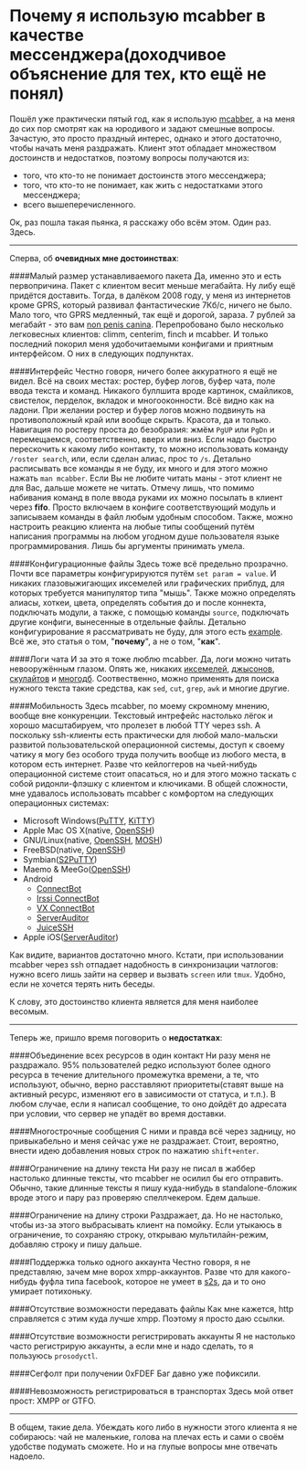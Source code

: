 Почему я использую mcabber в качестве мессенджера(доходчивое объяснение для тех, кто ещё не понял)
==================================================================================================

Пошёл уже практически пятый год, как я использую [mcabber](http://mcabber.com), а на меня до сих пор смотрят как на юродивого и задают смешные вопросы. Зачастую, это просто праздный интерес, однако и этого достаточно, чтобы начать меня раздражать. Клиент этот обладает множеством достоинств и недостатков, поэтому вопросы получаются из: 

+ того, что кто-то не понимает достоинств этого мессенджера;
+ того, что кто-то не понимает, как жить с недостатками этого мессенджера;
+ всего вышеперечисленного.

Ок, раз пошла такая пьянка, я расскажу обо всём этом. Один раз. Здесь.

--------------------------------------------------------------------------------------------------

Сперва, об **очевидных мне достоинствах**:

####Малый размер устанавливаемого пакета
Да, именно это и есть первопричина. Пакет с клиентом весит меньше мегабайта. Ну либу ещё придётся доставить. Тогда, в далёком 2008 году, у меня из интернетов кроме GPRS, который развивал фантастические 7Кб/с, ничего не было. Мало того, что GPRS медленный, так ещё и дорогой, зараза. 7 рублей за мегабайт - это вам [non penis canina](http://lurkmore.to/Non_penis_canina). Перепробовано было несколько легковесных клиентов: climm, centerim, finch и mcabber. И только последний покорил меня удобочитаемыми конфигами и приятным интерфейсом. О них в следующих подпунктах.

####Интерфейс
Честно говоря, ничего более аккуратного я ещё не видел. Всё на своих местах: ростер, буфер логов, буфер чата, поле ввода текста и команд. Никакого буллшита вроде картинок, смайликов, свистелок, перделок, вкладок и многооконности. Всё видно как на ладони. При желании ростер и буфер логов можно подвинуть на противоположный край или вообще скрыть. Красота, да и только. Навигация по ростеру проста до безобразия: жмём `PgUP` или `PgDn` и перемещаемся, соответственно, вверх или вниз. Если надо быстро перескочить к какому либо контакту, то можно использовать команду `/roster search`, или, если сделан алиас, прос то `/s`. Детально расписывать все команды я не буду, их много и для этого можно нажать `man mcabber`. Если Вы не любите читать маны - этот клиент не для Вас, дальше можете не читать. Отмечу лишь, что помимо набивания команд в поле ввода руками их можно посылать в клиент через **fifo**. Просто включаем в конфиге соответствующий модуль и записываем команды в файл любым удобным способом. Также, можно настроить реакцию клиента на любые типы сообщений путём написания программы на любом угодном душе пользователя языке программирования. Лишь бы аргументы принимать умела.

####Конфигурационные файлы
Здесь тоже всё предельно прозрачно. Почти все параметры конфигурируются путём `set param = value`. И никаких глазовыжигающих иксемелей или графических приблуд, для которых требуется манипулятор типа "мышь". Также можно определять алиасы, хоткеи, цвета, определять события до и после коннекта, подключать модули, а также, с помощью команды `source`, подключать другие конфиги, вынесенные в отдельные файлы. Детально конфигурирование я рассматривать не буду, для этого есть [example](https://bitbucket.org/McKael/mcabber-crew/raw/tip/mcabber/mcabberrc.example). Всё же, это статья о том, "**почему**", а не о том, "**как**".

####Логи чата
И за это я тоже люблю mcabber. Да, логи можно читать невооружённым глазом. Опять же, никаких [иксемелей](http://ru.wikipedia.org/wiki/Xml), [джысонов](http://ru.wikipedia.org/wiki/JSON), [скулайтов](http://ru.wikipedia.org/wiki/SQLite) и [многодб](http://ru.wikipedia.org/wiki/MongoDB). Соотвественно, можно применять для поиска нужного текста такие средства, как `sed`, `cut`, `grep`, `awk` и многие другие.

####Мобильность
Здесь mcabber, по моему скромному мнению, вообще вне конкуренции. Текстовый интрефейс настолько лёгок и хорошо масштабируем, что пролезет в любой TTY через ssh. А поскольку ssh-клиенты есть практически для любой мало-мальски развитой пользовательской операционной системы, доступ к своему чатику я могу без особого труда получить вообще из любого места, в котором есть интернет. Разве что кейлоггеров на чьей-нибудь операционной системе стоит опасаться, но и для этого можно таскать с собой ридонли-флэшку с клиентом и ключиками. В общей сложности, мне удавалось использовать mcabber с комфортом на следующих операционных системах:

+ Microsoft Windows([PuTTY](http://www.chiark.greenend.org.uk/~sgtatham/putty/download.html), [KiTTY](http://www.9bis.net/kitty/)) 
+ Apple Mac OS X(native, [OpenSSH](http://www.openssh.com/))
+ GNU/Linux(native, [OpenSSH](http://www.openssh.com/), [MOSH](http://mosh.mit.edu))
+ FreeBSD(native, [OpenSSH](http://www.openssh.com/))
+ Symbian([S2PuTTY](http://sourceforge.net/projects/s2putty/))
+ Maemo & MeeGo([OpenSSH](http://www.openssh.com/))
+ Android
    + [ConnectBot](https://play.google.com/store/apps/details?id=org.connectbot)
    + [Irssi ConnectBot](https://play.google.com/store/apps/details?id=org.woltage.irssiconnectbot)
    + [VX ConnectBot](https://play.google.com/store/apps/details?id=sk.vx.connectbot)
    + [ServerAuditor](https://play.google.com/store/apps/details?id=com.crystalnix.gloria)
    + [JuiceSSH](https://play.google.com/store/apps/details?id=com.sonelli.juicessh)
+ Apple iOS([ServerAuditor](https://itunes.apple.com/ru/app/id549039908?mt=8))

Как видите, вариантов достаточно много. Кстати, при использовании mcabber через ssh отпадает надобность в синхронизации чатлогов: нужно всего лишь зайти на сервер и вызвать `screen` или `tmux`. Удобно, если не хочется терять нить беседы.

К слову, это достоинство клиента является для меня наиболее весомым.

--------------------------------------------------------------------------------------------------

Теперь же, пришло время поговорить о **недостатках**:

####Объединение всех ресурсов в один контакт
Ни разу меня не раздражало. 95% пользователей редко используют более одного ресурса в течение длительного промежутка времени, а те, что используют, обычно, верно расставляют приоритеты(ставят выше на активный ресурс, изменяют его в зависимости от статуса, и т.п.). В любом случае, если я написал сообщение, то оно дойдёт до адресата при условии, что сервер не упадёт во время доставки.

####Многострочные сообщения
С ними и правда всё через задницу, но привыкабельно и меня сейчас уже не раздражает. Стоит, вероятно, внести идею добавления новых строк по нажатию `shift+enter`.

####Ограничение на длину текста
Ни разу не писал в жаббер настолько длинные тексты, что mcabber не осилил бы его отправить. Обычно, такие длинные тексты я пишу куда-нибудь в standalone-бложик вроде этого и пару раз проверяю спеллчекером. Едем дальше.

####Ограничение на длину строки
Раздражает, да. Но не настолько, чтобы из-за этого выбрасывать клиент на помойку. Если утыкаюсь в ограничение, то сохраняю строку, открываю мультилайн-режим, добавляю строку и пишу дальше.

####Поддержка только одного аккаунта
Честно говоря, я не представляю, зачем мне ворох xmpp-аккаунтов. Разве что для какого-нибудь фуфла типа facebook, которое не умеет в [s2s](http://jabberworld.info/Устройство_сети_Jabber), да и то оно умирает потихоньку.

####Отсутствие возможности передавать файлы
Как мне кажется, http справляется с этим куда лучше xmpp. Поэтому я просто даю ссылки.

####Отсутствие возможности регистрировать аккаунты
Я не настолько часто регистрирую аккаунты, а если мне и надо сделать, то я пользуюсь `prosodyctl`.

####Сегфолт при получении 0xFDEF
Баг давно уже пофиксили.

####Невозможность регистрироваться в транспортах
Здесь мой ответ прост: XMPP or GTFO.

--------------------------------------------------------------------------------------------------

В общем, такие дела. Убеждать кого либо в нужности этого клиента я не собираюсь: чай не маленькие, голова на плечах есть и сами о своём удобстве подумать сможете. Но и на глупые вопросы мне отвечать надоело.
